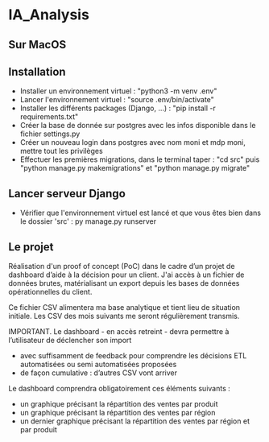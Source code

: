 # IA_Analysis

## Sur MacOS
## Installation
- Installer un environnement virtuel : "python3 -m venv .env"
- Lancer l'environnement virtuel : "source .env/bin/activate"
- Installer les différents packages (Django, ...) : "pip install -r requirements.txt"
- Créer la base de donnée sur postgres avec les infos disponible dans le fichier settings.py
- Créer un nouveau login dans postgres avec nom moni et mdp moni, mettre tout les privilèges
- Effectuer les premières migrations, dans le terminal taper : "cd src" puis "python manage.py makemigrations" et "python manage.py migrate"

## Lancer serveur Django
- Vérifier que l'environnement virtuel est lancé et que vous êtes bien dans le dossier 'src' : py manage.py runserver

## Le projet
Réalisation d'un proof of concept (PoC) dans le cadre d’un projet de dashboard d’aide à la décision pour un client. J'ai accès à un fichier de données brutes, matérialisant un export depuis les bases de données opérationnelles du client.

Ce fichier CSV alimentera ma base analytique et tient lieu de situation initiale. Les CSV des mois suivants me seront régulièrement transmis.

IMPORTANT. Le dashboard - en accès retreint - devra permettre à l’utilisateur de déclencher son import

- avec suffisamment de feedback pour comprendre les décisions ETL automatisées ou semi automatisées proposées
- de façon cumulative : d’autres CSV vont arriver

Le dashboard comprendra obligatoirement ces éléments suivants :

- un graphique précisant la répartition des ventes par produit
- un graphique précisant la répartition des ventes par région
- un dernier graphique précisant la répartition des ventes par région et par produit
